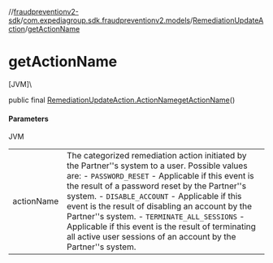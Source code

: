 //[fraudpreventionv2-sdk](../../../index.md)/[com.expediagroup.sdk.fraudpreventionv2.models](../index.md)/[RemediationUpdateAction](index.md)/[getActionName](get-action-name.md)

# getActionName

[JVM]\

public final [RemediationUpdateAction.ActionName](-action-name/index.md)[getActionName](get-action-name.md)()

#### Parameters

JVM

| | |
|---|---|
| actionName | The categorized remediation action initiated by the Partner''s system to a user. Possible values are: - `PASSWORD_RESET` - Applicable if this event is the result of a password reset by the Partner''s system. - `DISABLE_ACCOUNT` - Applicable if this event is the result of disabling an account by the Partner''s system. - `TERMINATE_ALL_SESSIONS` - Applicable if this event is the result of terminating all active user sessions of an account by the Partner''s system. |
